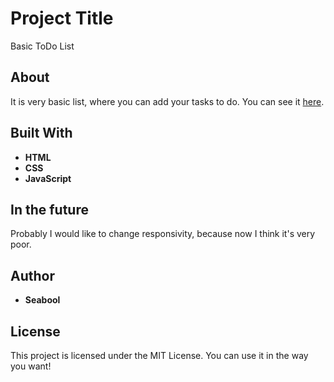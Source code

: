 # Project Title

Basic ToDo List


## About

It is very basic list, where you can add your tasks to do. You can see it [here](https://seabool.github.io/Basic-ToDo-List/).

## Built With

* **HTML**
* **CSS**
* **JavaScript**

## In the future

Probably I would like to change responsivity, because now I think it's very poor.

## Author

* **Seabool**

## License

This project is licensed under the MIT License. You can use it in the way you want!

